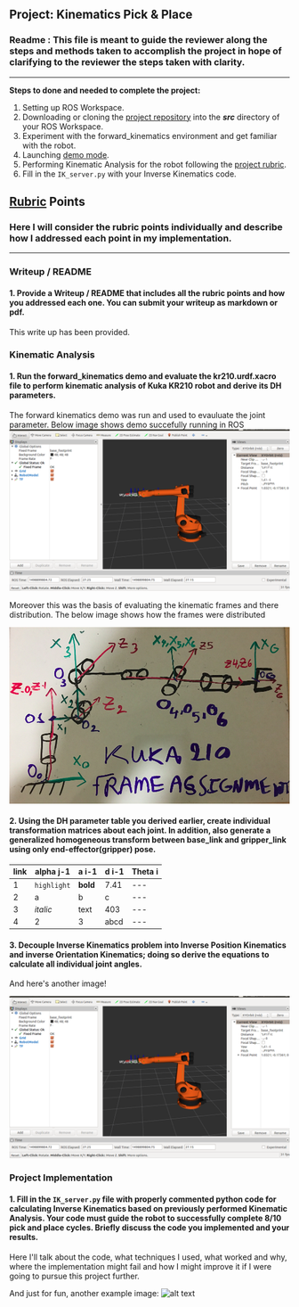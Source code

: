 ## Project: Kinematics Pick & Place
### Readme : This file is meant to guide the reviewer along the steps and methods taken to accomplish the project in hope of clarifying to the reviewer the steps taken with clarity.
---


**Steps to done and needed to complete the project:**  


1. Setting up  ROS Workspace.
2. Downloading or cloning the [project repository](https://github.com/udacity/RoboND-Kinematics-Project) into the ***src*** directory of your ROS Workspace.  
3. Experiment with the forward_kinematics environment and get familiar with the robot.
4. Launching  [demo mode](https://classroom.udacity.com/nanodegrees/nd209/parts/7b2fd2d7-e181-401e-977a-6158c77bf816/modules/8855de3f-2897-46c3-a805-628b5ecf045b/lessons/91d017b1-4493-4522-ad52-04a74a01094c/concepts/ae64bb91-e8c4-44c9-adbe-798e8f688193).
5. Performing Kinematic Analysis for the robot following the [project rubric](https://review.udacity.com/#!/rubrics/972/view).
6. Fill in the `IK_server.py` with your Inverse Kinematics code. 


[//]: # (Image References)

[image1]: ./Results/kuka_arm_frame.png
[image2]: ./Results/demo.png
[image3]: ./Results/misc3.png

## [Rubric](https://review.udacity.com/#!/rubrics/972/view) Points
### Here I will consider the rubric points individually and describe how I addressed each point in my implementation.  

---
### Writeup / README

#### 1. Provide a Writeup / README that includes all the rubric points and how you addressed each one.  You can submit your writeup as markdown or pdf.  

This write up has been provided.

### Kinematic Analysis
#### 1. Run the forward_kinematics demo and evaluate the kr210.urdf.xacro file to perform kinematic analysis of Kuka KR210 robot and derive its DH parameters.

The forward kinematics demo was run and used to evauluate the joint parameter. Below image shows demo succefully running in ROS
![alt text][image2]

Moreover this was the basis of evaluating the kinematic frames and there distribution. The below image shows how the frames were distributed

![alt text][image1]

#### 2. Using the DH parameter table you derived earlier, create individual transformation matrices about each joint. In addition, also generate a generalized homogeneous transform between base_link and gripper_link using only end-effector(gripper) pose.

link | alpha j-1 | a i-1 | d i-1 | Theta i
--- | --- | --- | --- | ---
1 | `highlight` | **bold** | 7.41 |---
2 | a | b | c| ---
3 | *italic* | text | 403 | ---
4 | 2 | 3 | abcd | ---

#### 3. Decouple Inverse Kinematics problem into Inverse Position Kinematics and inverse Orientation Kinematics; doing so derive the equations to calculate all individual joint angles.

And here's another image! 

![alt text][image2]

### Project Implementation

#### 1. Fill in the `IK_server.py` file with properly commented python code for calculating Inverse Kinematics based on previously performed Kinematic Analysis. Your code must guide the robot to successfully complete 8/10 pick and place cycles. Briefly discuss the code you implemented and your results. 


Here I'll talk about the code, what techniques I used, what worked and why, where the implementation might fail and how I might improve it if I were going to pursue this project further.  


And just for fun, another example image:
![alt text][image3]


